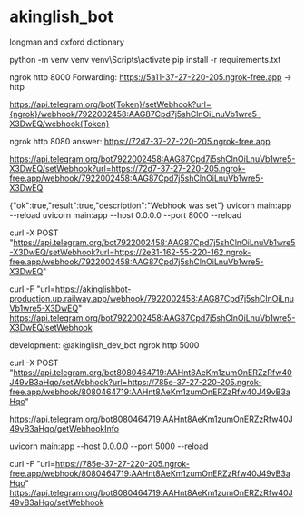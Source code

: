 # akinglish_bot
longman and oxford dictionary

python -m venv venv
venv\Scripts\activate
pip install -r requirements.txt


ngrok http 8000
Forwarding: https://5a11-37-27-220-205.ngrok-free.app -> http

https://api.telegram.org/bot{Token}/setWebhook?url={ngrok}/webhook/7922002458:AAG87Cpd7j5shClnOiLnuVb1wre5-X3DwEQ/webhook{Token}


ngrok http 8080
answer: https://72d7-37-27-220-205.ngrok-free.app

https://api.telegram.org/bot7922002458:AAG87Cpd7j5shClnOiLnuVb1wre5-X3DwEQ/setWebhook?url=https://72d7-37-27-220-205.ngrok-free.app/webhook/7922002458:AAG87Cpd7j5shClnOiLnuVb1wre5-X3DwEQ

{"ok":true,"result":true,"description":"Webhook was set"}
uvicorn main:app --reload
uvicorn main:app --host 0.0.0.0 --port 8000 --reload




curl -X POST "https://api.telegram.org/bot7922002458:AAG87Cpd7j5shClnOiLnuVb1wre5-X3DwEQ/setWebhook?url=https://2e31-162-55-220-162.ngrok-free.app/webhook/7922002458:AAG87Cpd7j5shClnOiLnuVb1wre5-X3DwEQ"

curl -F "url=https://akinglishbot-production.up.railway.app/webhook/7922002458:AAG87Cpd7j5shClnOiLnuVb1wre5-X3DwEQ" https://api.telegram.org/bot7922002458:AAG87Cpd7j5shClnOiLnuVb1wre5-X3DwEQ/setWebhook



development:
@akinglish_dev_bot
ngrok http 5000

curl -X POST "https://api.telegram.org/bot8080464719:AAHnt8AeKm1zumOnERZzRfw40J49vB3aHqo/setWebhook?url=https://785e-37-27-220-205.ngrok-free.app/webhook/8080464719:AAHnt8AeKm1zumOnERZzRfw40J49vB3aHqo"

https://api.telegram.org/bot8080464719:AAHnt8AeKm1zumOnERZzRfw40J49vB3aHqo/getWebhookInfo

uvicorn main:app --host 0.0.0.0 --port 5000 --reload

curl -F "url=https://785e-37-27-220-205.ngrok-free.app/webhook/8080464719:AAHnt8AeKm1zumOnERZzRfw40J49vB3aHqo" https://api.telegram.org/bot8080464719:AAHnt8AeKm1zumOnERZzRfw40J49vB3aHqo/setWebhook
